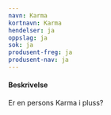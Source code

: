 ```yaml
---
navn: Karma
kortnavn: Karma
hendelser: ja
oppslag: ja
sok: ja
produsent-freg: ja
produsent-nav: ja
---
```

#### Beskrivelse

Er en persons Karma i pluss?

